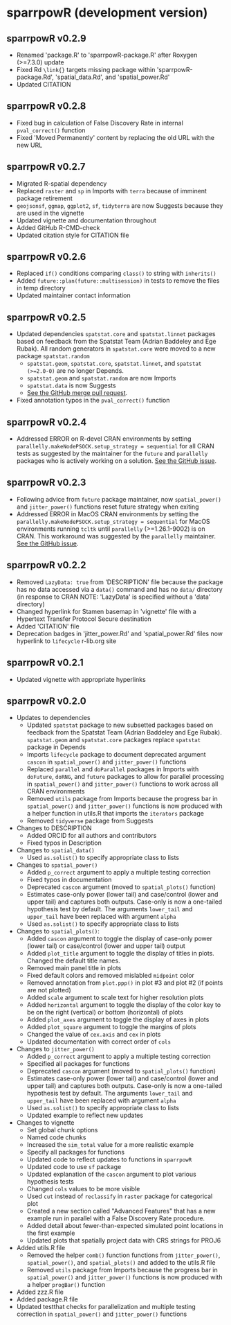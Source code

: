# sparrpowR (development version)

## sparrpowR v0.2.9
* Renamed 'package.R' to 'sparrpowR-package.R' after Roxygen (>=7.3.0) update
* Fixed Rd `\link{}` targets missing package within 'sparrpowR-package.Rd', 'spatial_data.Rd', and 'spatial_power.Rd'
* Updated CITATION

## sparrpowR v0.2.8
* Fixed bug in calculation of False Discovery Rate in internal `pval_correct()` function
* Fixed 'Moved Permanently' content by replacing the old URL with the new URL

## sparrpowR v0.2.7
* Migrated R-spatial dependency
* Replaced `raster` and `sp` in Imports with `terra` because of imminent package retirement
* `geojsonsf`, `ggmap`, `ggplot2`, `sf`, `tidyterra` are now Suggests because they are used in the vignette
* Updated vignette and documentation throughout
* Added GitHub R-CMD-check
* Updated citation style for CITATION file

## sparrpowR v0.2.6
* Replaced `if()` conditions comparing `class()` to string with `inherits()`
* Added `future::plan(future::multisession)` in tests to remove the files in temp directory
* Updated maintainer contact information

## sparrpowR v0.2.5
* Updated dependencies `spatstat.core` and `spatstat.linnet` packages based on feedback from the Spatstat Team (Adrian Baddeley and Ege Rubak). All random generators in `spatstat.core` were moved to a new package `spatstat.random`
  * `spatstat.geom`, `spatstat.core`, `spatstat.linnet`, and `spatstat (>=2.0-0)` are no longer Depends.
  * `spatstat.geom` and `spatstat.random` are now Imports
  * `spatstat.data` is now Suggests
  * [See the GitHub merge pull request](https://github.com/machiela-lab/sparrpowR/commit/4df5d85343dd222c9d4b1ae30f894ed6482bcb52).
* Fixed annotation typos in the `pval_correct()` function

## sparrpowR v0.2.4
* Addressed ERROR on R-devel CRAN environments by setting `parallelly.makeNodePSOCK.setup_strategy = sequential` for all CRAN tests as suggested by the maintainer for the `future` and `parallelly` packages who is actively working on a solution. [See the GitHub issue](https://github.com/HenrikBengtsson/parallelly/issues/65).

## sparrpowR v0.2.3
* Following advice from `future` package maintainer, now `spatial_power()` and `jitter_power()` functions reset future strategy when exiting
* Addressed ERROR in MacOS CRAN environments by setting the `parallelly.makeNodePSOCK.setup_strategy = sequential` for MacOS environments running `tcltk` until `parallelly` (>=1.26.1-9002) is on CRAN. This workaround was suggested by the `parallelly` maintainer. [See the GitHub issue](https://github.com/HenrikBengtsson/parallelly/issues/62#issuecomment-880665390).

## sparrpowR v0.2.2
* Removed `LazyData: true` from 'DESCRIPTION' file because the package has no data accessed via a `data()` command and has no `data/` directory (in response to CRAN NOTE: 'LazyData' is specified without a 'data' directory)
* Changed hyperlink for Stamen basemap in 'vignette' file with a Hypertext Transfer Protocol Secure destination
* Added 'CITATION' file
* Deprecation badges in 'jitter_power.Rd' and 'spatial_power.Rd' files now hyperlink to `lifecycle` r-lib.org site

## sparrpowR v0.2.1
* Updated vignette with appropriate hyperlinks

## sparrpowR v0.2.0
* Updates to dependencies
  * Updated `spatstat` package to new subsetted packages based on feedback from the Spatstat Team (Adrian Baddeley and Ege Rubak). `spatstat.geom` and `spatstat.core` packages replace `spatstat` package in Depends
  * Imports `lifecycle` package to document deprecated argument `cascon` in `spatial_power()` and `jitter_power()` functions
  * Replaced `parallel` and `doParallel` packages in Imports with `doFuture`, `doRNG`, and `future` packages to allow for parallel processing in `spatial_power()` and `jitter_power()` functions to work across all CRAN environments
  * Removed `utils` package from Imports because the progress bar in `spatial_power()` and `jitter_power()` functions is now produced with a helper function in utils.R that imports the `iterators` package
  * Removed `tidyverse` package from Suggests
* Changes to DESCRIPTION
  * Added ORCID for all authors and contributors
  * Fixed typos in Description
* Changes to `spatial_data()`
  * Used `as.solist()` to specify appropriate class to lists
* Changes to `spatial_power()`
  * Added `p_correct` argument to apply a multiple testing correction
  * Fixed typos in documentation
  * Deprecated `cascon` argument (moved to `spatial_plots()` function)
  * Estimates case-only power (lower tail) and case/control (lower and upper tail) and captures both outputs. Case-only is now a one-tailed hypothesis test by default. The arguments `lower_tail` and `upper_tail` have been replaced with argument `alpha`
  * Used `as.solist()` to specify appropriate class to lists
* Changes to `spatial_plots()`:
  * Added `cascon` argument to toggle the display of case-only power (lower tail) or case/control (lower and upper tail) output
  * Added `plot_title` argument to toggle the display of titles in plots. Changed the default title names.
  * Removed main panel title in plots
  * Fixed default colors and removed mislabled `midpoint` color
  * Removed annotation from `plot.ppp()` in plot #3 and plot #2 (if points are not plotted)
  * Added `scale` argument to scale text for higher resolution plots
  * Added `horizontal` argument to toggle the display of the color key to be on the right (vertical) or bottom (horizontal) of plots
  * Added `plot_axes` argument to toggle the display of axes in plots
  * Added `plot_square` argument to toggle the margins of plots
  * Changed the value of `cex.axis` and `cex` in plots
  * Updated documentation with correct order of `cols`
* Changes to `jitter_power()`
  * Added `p_correct` argument to apply a multiple testing correction
  * Specified all packages for functions
  * Deprecated `cascon` argument (moved to `spatial_plots()` function)
  * Estimates case-only power (lower tail) and case/control (lower and upper tail) and captures both outputs. Case-only is now a one-tailed hypothesis test by default. The arguments `lower_tail` and `upper_tail` have been replaced with argument `alpha`
  * Used `as.solist()` to specify appropriate class to lists
  * Updated example to reflect new updates
* Changes to vignette
  * Set global chunk options
  * Named code chunks
  * Increased the `sim_total` value for a more realistic example
  * Specify all packages for functions
  * Updated code to reflect updates to functions in `sparrpowR`
  * Updated code to use `sf` package
  * Updated explanation of the `cascon` argument to plot various hypothesis tests
  * Changed `cols` values to be more visible 
  * Used `cut` instead of `reclassify` in `raster` package for categorical plot
  * Created a new section called "Advanced Features" that has a new example run in parallel with a False Discovery Rate procedure. 
  * Added detail about fewer-than-expected simulated point locations in the first example
  * Updated plots that spatially project data with CRS strings for PROJ6
* Added utils.R file
  * Removed the helper `comb()` function functions from `jitter_power()`, `spatial_power()`, and `spatial_plots()` and added to the utils.R file
  * Removed `utils` package from Imports because the progress bar in `spatial_power()` and `jitter_power()` functions is now produced with a helper `progBar()` function
* Added zzz.R file
* Added package.R file
* Updated testthat checks for parallelization and multiple testing correction in `spatial_power()` and `jitter_power()` functions
